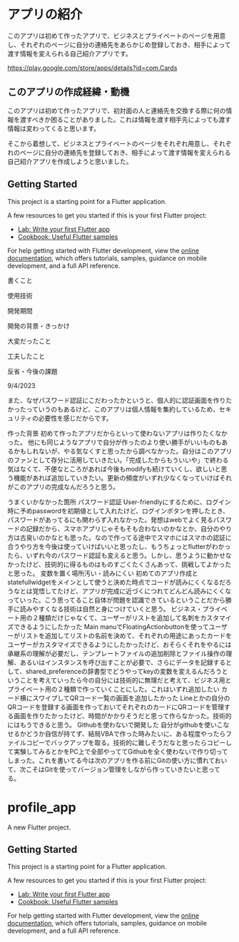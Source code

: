 
# アプリの紹介
このアプリは初めて作ったアプリで、ビジネスとプライベートのページを用意し、それぞれのページに自分の連絡先をあらかじめ登録しておき、相手によって渡す情報を変えられる自己紹介アプリです。

https://play.google.com/store/apps/details?id=com.Cards


## このアプリの作成経緯・動機
このアプリは初めて作ったアプリで、初対面の人と連絡先を交換する際に何の情報を渡すべきか困ることがありました。これは情報を渡す相手先によっても渡す情報は変わってくると思います。

そこから着想して、ビジネスとプライベートのページをそれぞれ用意し、それぞれのページに自分の連絡先を登録しておき、相手によって渡す情報を変えられる自己紹介アプリを作成しようと思いました。



## Getting Started

This project is a starting point for a Flutter application.

A few resources to get you started if this is your first Flutter project:

- [Lab: Write your first Flutter app](https://docs.flutter.dev/get-started/codelab)
- [Cookbook: Useful Flutter samples](https://docs.flutter.dev/cookbook)

For help getting started with Flutter development, view the
[online documentation](https://docs.flutter.dev/), which offers tutorials,
samples, guidance on mobile development, and a full API reference.


書くこと

使用技術

開発期間


開発の背景・きっかけ

大変だったこと

工夫したこと

反省・今後の課題


9/4/2023





また、なぜパスワード認証にこだわったかというと、個人的に認証画面を作りたかったっていうのもあるけど、このアプリは個人情報を集約しているため、セキュリティの必要性を感じだからです。


作った背景
初めて作ったアプリだからといって使わないアプリは作りたくなかった。
他にも同じようなアプリで自分が作ったのより使い勝手がいいものもあるかもしれないが、やる気なくすと思ったから調べなかった。自分はこのアプリのファンとして存分に活用していきたい。「完成したからもういいや」で終わる気はなくて、不便なところがあれば今後もmodifyも続けていくし、欲しいと思う機能があれば追加していきたい。更新の頻度がいずれ少なくなっていけばそれがこのアプリの完成なんだろうと思う。


うまくいかなかった箇所
パスワード認証
User-friendlyにするために、ログイン時に予めpasswordを初期値として入れたけど、ログインボタンを押したとき、パスワードがあってるにも関わらず入れなかった。発想はwebでよく見るパスワードの記録だから、スマホアプリじゃそもそも合わないのかなとか、自分のやり方は古臭いのかなとも思った。なので作ってる途中でスマホにはスマホの認証に合うやり方を今後は使っていけばいいと思ったし、もうちょっとflutterがわかったら、いずれ今のパスワード認証も変えると思う。しかし、思うように動かせなかったけど、技術的に得るものはものすごくたくさんあって、挑戦してよかったと思った。
変数を置く場所汚い・読みにくい
初めてのアプリ作成とstatefullwidgetをメインとして使うと決めた時点でコードが読みにくくなるだろうなとは覚悟してたけど、アプリが完成に近づくにつれてどんどん読みにくくなっていった。こう思ってること自体が問題を認識できているということだから勝手に読みやすくなる技術は自然と身につけていくと思う。
ビジネス・プライベート用の２種類だけじゃなくて、ユーザーがリストを追加して名刺をカスタマイズできるようにしたかった
Main manuでFloatingActionbuttonを使ってユーザーがリストを追加してリストの名前を決めて、それぞれの用途にあったカードをユーザーがカスタマイズできるようにしたかったけど、おそらくそれをやるには承継系の理解が必要だし、テンプレートファイルの追加削除とファイル操作の理解、あるいはインスタンスを呼び出すことが必要で、さらにデータを記録するとして、shared_preferenceの辞書型でどうやってkeyの変数を変えるんだろうということを考えていったら今の自分には技術的に無理だと考えて、ビジネス用とプライベート用の２種類で作っていくことにした。これはいずれ追加したい
カード横にスワイプしてQRコード一覧の画面を追加したかった
Lineとかの自分のQRコードを登録する画面を作っておいてそれぞれのカードにQRコードを管理する画面を作りたかったけど、時間がかかりそうだと思って作らなかった。技術的にはもうできると思う。
Githubを使わないで開発した
自分がgithubを使いこなせるかどうか自信が持てず、結局VBAで作った時みたいに、ある程度やったらファイルコピーでバックアップを取る。技術的に難しそうだなと思ったらコピーして実験してみるとかをPC上で全部やっててGithubを全く使わないで作り切ってしまった。これを書いてる今は次のアプリを作る前にGitの使い方に慣れておいて、次こそはGitを使ってバージョン管理をしながら作っていきたいと思ってる。





# profile_app

A new Flutter project.

## Getting Started

This project is a starting point for a Flutter application.

A few resources to get you started if this is your first Flutter project:

- [Lab: Write your first Flutter app](https://docs.flutter.dev/get-started/codelab)
- [Cookbook: Useful Flutter samples](https://docs.flutter.dev/cookbook)

For help getting started with Flutter development, view the
[online documentation](https://docs.flutter.dev/), which offers tutorials,
samples, guidance on mobile development, and a full API reference.

